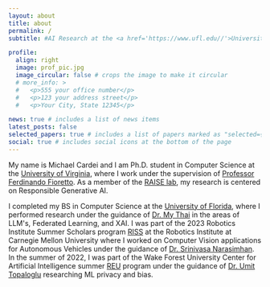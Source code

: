 ```yaml
---
layout: about
title: about
permalink: /
subtitle: #AI Research at the <a href='https://www.ufl.edu//'>University of Florida</a> | Incoming Ph.D. Student at the <a href='https://www.virginia.edu/'>University of Virginia</a>.

profile:
  align: right
  image: prof_pic.jpg
  image_circular: false # crops the image to make it circular
  # more_info: >
  #   <p>555 your office number</p>
  #   <p>123 your address street</p>
  #   <p>Your City, State 12345</p>

news: true # includes a list of news items
latest_posts: false
selected_papers: true # includes a list of papers marked as "selected={true}"
social: true # includes social icons at the bottom of the page
---
```


My name is Michael Cardei and I am Ph.D. student in Computer Science at the [University of Virginia](https://www.virginia.edu/), where I work under the supervision of [Professor Ferdinando Fioretto](https://nandofioretto.github.io/). As a member of the [RAISE lab](https://nandofioretto.github.io/group/), my research is centered on Responsible Generative AI.

I completed my BS in Computer Science at the [University of Florida](https://www.ufl.edu/), where I performed research under the guidance of [Dr. My Thai](https://www.cise.ufl.edu/~mythai/) in the areas of LLM's, Federated Learning, and XAI. I was part of the 2023 Robotics Institute Summer Scholars program [RISS](https://riss.ri.cmu.edu/) at the Robotics Institute at Carnegie Mellon University where I worked on Computer Vision applications for Autonomous Vehicles under the guidance of [Dr. Srinivasa Narasimhan](https://www.cs.cmu.edu/~srinivas/). In the summer of 2022, I was part of the Wake Forest University Center for Artificial Intelligence summer [REU](https://school.wakehealth.edu/departments/biomedical-engineering/center-for-injury-biomechanics/summer-research-opportunities) program under the guidance of [Dr. Umit Topaloglu](https://datascience.cancer.gov/about/staff-directory/umit-topaloglu) researching ML privacy and bias.

<!-- Put your address / P.O. box / other info right below your picture. You can also disable any of these elements by editing `profile` property of the YAML header of your `_pages/about.md`. Edit `_bibliography/papers.bib` and Jekyll will render your [publications page](/al-folio/publications/) automatically.

Link to your social media connections, too. This theme is set up to use [Font Awesome icons](https://fontawesome.com/) and [Academicons](https://jpswalsh.github.io/academicons/), like the ones below. Add your Facebook, Twitter, LinkedIn, Google Scholar, or just disable all of them. -->
